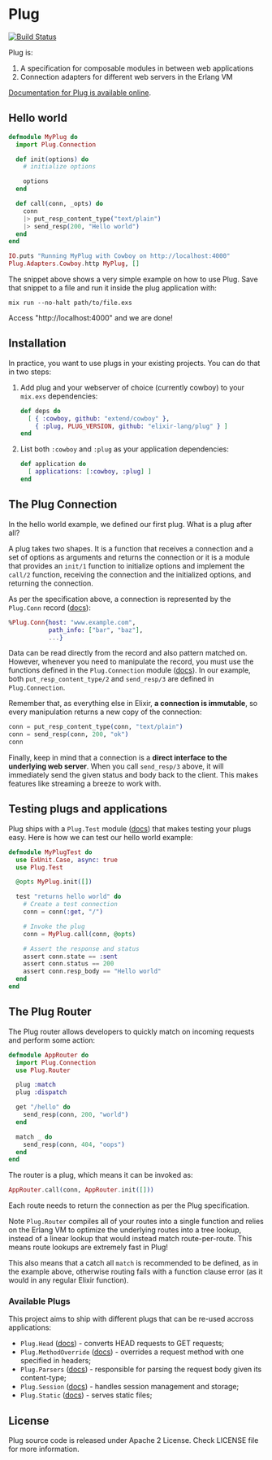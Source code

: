 # Plug

[![Build Status](https://travis-ci.org/elixir-lang/plug.png?branch=master)](https://travis-ci.org/elixir-lang/plug)

Plug is:

1. A specification for composable modules in between web applications
2. Connection adapters for different web servers in the Erlang VM

[Documentation for Plug is available online](http://elixir-lang.org/docs/plug/).

## Hello world

```elixir
defmodule MyPlug do
  import Plug.Connection

  def init(options) do
    # initialize options

    options
  end

  def call(conn, _opts) do
    conn
    |> put_resp_content_type("text/plain")
    |> send_resp(200, "Hello world")
  end
end

IO.puts "Running MyPlug with Cowboy on http://localhost:4000"
Plug.Adapters.Cowboy.http MyPlug, []
```

The snippet above shows a very simple example on how to use Plug. Save that snippet to a file and run it inside the plug application with:

    mix run --no-halt path/to/file.exs

Access "http://localhost:4000" and we are done!

## Installation

In practice, you want to use plugs in your existing projects. You can do that in two steps:

1. Add plug and your webserver of choice (currently cowboy) to your `mix.exs` dependencies:

    ```elixir
    def deps do
      [ { :cowboy, github: "extend/cowboy" },
        { :plug, PLUG_VERSION, github: "elixir-lang/plug" } ]
    end
    ```

2. List both `:cowboy` and `:plug` as your application dependencies:

    ```elixir
    def application do
      [ applications: [:cowboy, :plug] ]
    end
    ```

## The Plug Connection

In the hello world example, we defined our first plug. What is a plug after all?

A plug takes two shapes. It is a function that receives a connection and a set of options as arguments and returns the connection or it is a module that provides an `init/1` function to initialize options and implement the `call/2` function, receiving the connection and the initialized options, and returning the connection.

As per the specification above, a connection is represented by the `Plug.Conn` record ([docs](http://elixir-lang.org/docs/plug/Plug.Conn.html)):

```elixir
%Plug.Conn{host: "www.example.com",
           path_info: ["bar", "baz"],
           ...}
```

Data can be read directly from the record and also pattern matched on. However, whenever you need to manipulate the record, you must use the functions defined in the `Plug.Connection` module ([docs](http://elixir-lang.org/docs/plug/Plug.Connection.html)). In our example, both `put_resp_content_type/2` and `send_resp/3` are defined in `Plug.Connection`.

Remember that, as everything else in Elixir, **a connection is immutable**, so every manipulation returns a new copy of the connection:

```elixir
conn = put_resp_content_type(conn, "text/plain")
conn = send_resp(conn, 200, "ok")
conn
```

Finally, keep in mind that a connection is a **direct interface to the underlying web server**. When you call `send_resp/3` above, it will immediately send the given status and body back to the client. This makes features like streaming a breeze to work with.

## Testing plugs and applications

Plug ships with a `Plug.Test` module ([docs](http://elixir-lang.org/docs/plug/Plug.Test.html)) that makes testing your plugs easy. Here is how we can test our hello world example:

```elixir
defmodule MyPlugTest do
  use ExUnit.Case, async: true
  use Plug.Test

  @opts MyPlug.init([])

  test "returns hello world" do
    # Create a test connection
    conn = conn(:get, "/")

    # Invoke the plug
    conn = MyPlug.call(conn, @opts)

    # Assert the response and status
    assert conn.state == :sent
    assert conn.status == 200
    assert conn.resp_body == "Hello world"
  end
end
```

## The Plug Router

The Plug router allows developers to quickly match on incoming requests and perform some action:

```elixir
defmodule AppRouter do
  import Plug.Connection
  use Plug.Router

  plug :match
  plug :dispatch

  get "/hello" do
    send_resp(conn, 200, "world")
  end

  match _ do
    send_resp(conn, 404, "oops")
  end
end
```

The router is a plug, which means it can be invoked as:

```elixir
AppRouter.call(conn, AppRouter.init([]))
```

Each route needs to return the connection as per the Plug specification.

Note `Plug.Router` compiles all of your routes into a single function and relies on the Erlang VM to optimize the underlying routes into a tree lookup, instead of a linear lookup that would instead match route-per-route. This means route lookups are extremely fast in Plug!

This also means that a catch all `match` is recommended to be defined, as in the example above, otherwise routing fails with a function clause error (as it would in any regular Elixir function).

### Available Plugs

This project aims to ship with different plugs that can be re-used accross applications:

* `Plug.Head` ([docs](http://elixir-lang.org/docs/plug/Plug.Head.html)) - converts HEAD requests to GET requests;
* `Plug.MethodOverride` ([docs](http://elixir-lang.org/docs/plug/Plug.MethodOverride.html)) - overrides a request method with one specified in headers;
* `Plug.Parsers` ([docs](http://elixir-lang.org/docs/plug/Plug.Parsers.html)) - responsible for parsing the request body given its content-type;
* `Plug.Session` ([docs](http://elixir-lang.org/docs/plug/Plug.Session.html)) - handles session management and storage;
* `Plug.Static` ([docs](http://elixir-lang.org/docs/plug/Plug.Static.html)) - serves static files;

## License

Plug source code is released under Apache 2 License.
Check LICENSE file for more information.
